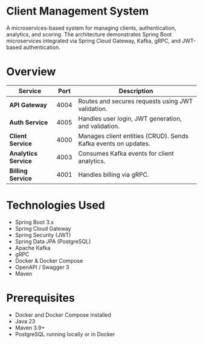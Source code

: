 # Client Management System
A microservices-based system for managing clients, authentication, analytics, and scoring. The architecture demonstrates Spring Boot microservices integrated via Spring Cloud Gateway, Kafka, gRPC, and JWT-based authentication.

# Overview

| Service               | Port        | Description                                                    |
| --------------------- | ----------- | -------------------------------------------------------------- |
| **API Gateway**       | 4004        | Routes and secures requests using JWT validation.              |
| **Auth Service**      | 4005        | Handles user login, JWT generation, and validation.            |
| **Client Service**    | 4000        | Manages client entities (CRUD). Sends Kafka events on updates. |
| **Analytics Service** | 4003        | Consumes Kafka events for client analytics.                    |
| **Billing Service**   | 4001        | Handles billing via gRPC.                                      |


# Technologies Used
* Spring Boot 3.x
* Spring Cloud Gateway
* Spring Security (JWT)
* Spring Data JPA (PostgreSQL)
* Apache Kafka
* gRPC
* Docker & Docker Compose
* OpenAPI / Swagger 3
* Maven

# Prerequisites
* Docker and Docker Compose installed
* Java 23
* Maven 3.9+
* PostgreSQL running locally or in Docker

